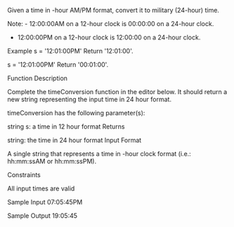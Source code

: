 Given a time in -hour AM/PM format, convert it to military (24-hour) time.

Note: - 12:00:00AM on a 12-hour clock is 00:00:00 on a 24-hour clock.
- 12:00:00PM on a 12-hour clock is 12:00:00 on a 24-hour clock.

Example
s = '12:01:00PM'
Return '12:01:00'.

s = '12:01:00PM'
Return '00:01:00'.

Function Description

Complete the timeConversion function in the editor below. It should return a new string representing the input time in 24 hour format.

timeConversion has the following parameter(s):

string s: a time in 12 hour format
Returns

string: the time in 24 hour format
Input Format

A single string  that represents a time in -hour clock format (i.e.: hh:mm:ssAM or hh:mm:ssPM).

Constraints

All input times are valid

Sample Input
07:05:45PM

Sample Output
19:05:45